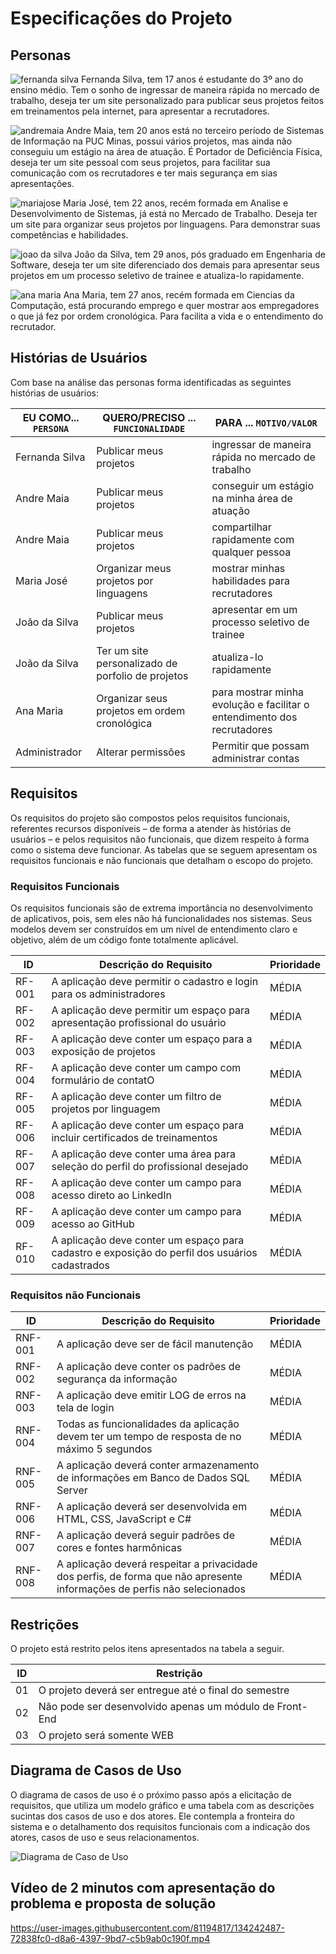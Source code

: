 # Especificações do Projeto

## Personas

![fernanda silva](https://user-images.githubusercontent.com/81194817/135849893-7251ac9a-947a-41a3-abce-4a96ad8e7e0d.png) Fernanda Silva, tem 17 anos é estudante do 3º ano do ensino médio. Tem o sonho de ingressar de maneira rápida no mercado de trabalho, deseja ter um site personalizado para publicar seus projetos feitos em treinamentos pela internet, para apresentar a recrutadores.


![andremaia](https://user-images.githubusercontent.com/81194817/135849211-33677944-1b7a-42ae-965f-0f4446e1f7d8.jpg) Andre Maia, tem 20 anos está no terceiro período de Sistemas de Informação na PUC Minas, possui vários projetos, mas ainda não conseguiu um estágio na área de atuação. É Portador de Deficiência Física, deseja ter um site pessoal com seus projetos, para facilitar sua comunicação com os recrutadores e ter mais segurança em sias apresentações.


![mariajose](https://user-images.githubusercontent.com/81194817/135849180-a12795e2-75ab-4041-9551-f87562ed8b33.png) Maria José, tem 22 anos, recém formada em Analise e Desenvolvimento de Sistemas, já está no Mercado de Trabalho. Deseja ter um site para organizar seus projetos por linguagens. Para demonstrar suas competências e habilidades. 


![joao da silva](https://user-images.githubusercontent.com/81194817/135849176-c65f3832-dcf0-4c51-8c69-3585c45cdfe5.png) João da Silva, tem 29 anos, pós graduado em Engenharia de Software, deseja ter um site diferenciado dos demais para apresentar seus projetos em um processo seletivo de trainee e atualiza-lo rapidamente. 


![ana maria](https://user-images.githubusercontent.com/81194817/135849173-7f3299d5-002d-416d-8c99-4dd9130f0b28.png) Ana Maria, tem 27 anos, recém formada em Ciencias da Computação, está procurando emprego e quer mostrar aos empregadores o que já fez por ordem cronológica. Para facilita a vida e o entendimento do recrutador. 



## Histórias de Usuários

Com base na análise das personas forma identificadas as seguintes histórias de usuários:

|EU COMO... `PERSONA`| QUERO/PRECISO ... `FUNCIONALIDADE`                |PARA ... `MOTIVO/VALOR`                                                  |
|--------------------|---------------------------------------------------|-------------------------------------------------------------------------|                   
|Fernanda Silva      | Publicar meus projetos                            | ingressar de maneira rápida no mercado de trabalho                      |
|Andre Maia          | Publicar meus projetos                            | conseguir um estágio na minha área de atuação                           |
|Andre Maia          | Publicar meus projetos                            | compartilhar rapidamente com qualquer pessoa                            |
|Maria José          | Organizar meus projetos por linguagens            | mostrar minhas habilidades para recrutadores                            |
|João da Silva       | Publicar meus projetos                            | apresentar em um processo seletivo de trainee                           |
|João da Silva       | Ter um site personalizado de porfolio de projetos | atualiza-lo rapidamente                                                 |
|Ana Maria           | Organizar seus projetos em ordem cronológica      | para mostrar minha evolução e facilitar o entendimento dos recrutadores |
|Administrador       | Alterar permissões                                | Permitir que possam administrar contas                                  |


## Requisitos

Os requisitos do projeto são compostos pelos requisitos funcionais, referentes recursos disponíveis – de forma a atender às histórias de usuários – e pelos requisitos não funcionais, que dizem respeito à forma como o sistema deve funcionar. 
As tabelas que se seguem apresentam os requisitos funcionais e não funcionais que detalham o escopo do projeto.

### Requisitos Funcionais

Os requisitos funcionais são de extrema importância no desenvolvimento de aplicativos, pois, sem eles não há funcionalidades nos sistemas. Seus modelos devem ser construídos em um nível de entendimento claro e objetivo, além de um código fonte totalmente aplicável. 

|ID    | Descrição do Requisito                                                                                  | Prioridade |
|------|---------------------------------------------------------------------------------------------------------|------------|
|RF-001| A aplicação deve permitir o cadastro e login para os administradores                                    |    MÉDIA   | 
|RF-002| A aplicação deve permitir um espaço para apresentação profissional do usuário                           |    MÉDIA   | 
|RF-003| A aplicação deve conter um espaço para a exposição de projetos                                          |    MÉDIA   | 
|RF-004| A aplicação deve conter um campo com formulário de contatO                                              |    MÉDIA   |
|RF-005| A aplicação deve conter um filtro de projetos por linguagem                                             |    MÉDIA   |
|RF-006| A aplicação deve conter um espaço para incluir certificados de treinamentos                             |    MÉDIA   |
|RF-007| A aplicação deve conter uma área para seleção do perfil do profissional desejado                        |    MÉDIA   |
|RF-008| A aplicação deve conter um campo para acesso direto ao LinkedIn                                         |    MÉDIA   |
|RF-009| A aplicação deve conter um campo para acesso ao GitHub                                                  |    MÉDIA   |
|RF-010| A aplicação deve conter um espaço para cadastro e exposição do perfil dos usuários cadastrados          |    MÉDIA   |

### Requisitos não Funcionais

|ID     | Descrição do Requisito                                                                                                      |Prioridade |
|-------|-----------------------------------------------------------------------------------------------------------------------------|-----------|
|RNF-001| A aplicação deve ser de fácil manutenção                                                                                    |   MÉDIA   | 
|RNF-002| A aplicação deve conter os padrões de segurança da informação                                                               |   MÉDIA   | 
|RNF-003| A aplicação deve emitir LOG de erros na tela de login                                                                       |   MÉDIA   | 
|RNF-004| Todas as funcionalidades da aplicação devem ter um tempo de resposta de no máximo 5 segundos                                |   MÉDIA   | 
|RNF-005| A aplicação deverá conter armazenamento de informações em Banco de Dados SQL Server                                         |   MÉDIA   | 
|RNF-006| A aplicação deverá ser desenvolvida em HTML, CSS, JavaScript e C#                                                           |   MÉDIA   | 
|RNF-007| A aplicação deverá seguir padrões de cores e fontes harmônicas                                                              |   MÉDIA   | 
|RNF-008| A aplicação deverá respeitar a privacidade dos perfis, de forma que não apresente informações de perfis não selecionados    |   MÉDIA   | 


## Restrições

O projeto está restrito pelos itens apresentados na tabela a seguir.

|ID| Restrição                                                      |
|--|----------------------------------------------------------------|
|01| O projeto deverá ser entregue até o final do semestre          |
|02| Não pode ser desenvolvido apenas um módulo de Front-End        |
|03| O projeto será somente WEB                                     |


## Diagrama de Casos de Uso

O diagrama de casos de uso é o próximo passo após a elicitação de requisitos, que utiliza um modelo gráfico e uma tabela com as descrições sucintas dos casos de uso e dos atores. Ele contempla a fronteira do sistema e o detalhamento dos requisitos funcionais com a indicação dos atores, casos de uso e seus relacionamentos. 



![Diagrama de Caso de Uso](https://user-images.githubusercontent.com/81194817/134242382-0f75e51a-7f4f-44e5-a35a-b71ef46c78e2.png)



## Vídeo de 2 minutos com apresentação do problema e proposta de solução

https://user-images.githubusercontent.com/81194817/134242487-72838fc0-d8a6-4397-9bd7-c5b9ab0c190f.mp4



